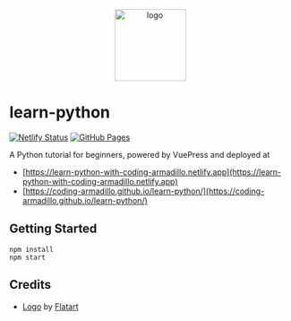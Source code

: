 <div align="center">
    <img src="https://cdn3.iconfinder.com/data/icons/logos-and-brands-adobe/512/267_Python-512.png" alt="logo" height="128">
</div>

# learn-python

[![Netlify Status](https://api.netlify.com/api/v1/badges/10eb36da-97dc-4dbe-a543-ed74db22b7d1/deploy-status)](https://app.netlify.com/sites/learn-python-with-coding-armadillo/deploys)
[![GitHub Pages](https://github.com/coding-armadillo/learn-python/actions/workflows/gh-pages.yml/badge.svg)](https://github.com/coding-armadillo/learn-python/actions/workflows/gh-pages.yml)

A Python tutorial for beginners, powered by VuePress and deployed at

- [https://learn-python-with-coding-armadillo.netlify.app](https://learn-python-with-coding-armadillo.netlify.app)
- [https://coding-armadillo.github.io/learn-python/](https://coding-armadillo.github.io/learn-python/)

## Getting Started

    npm install
    npm start

## Credits

- [Logo][1] by [Flatart][2]

[1]: https://www.iconfinder.com/icons/4518857/python_icon
[2]: https://www.iconfinder.com/Flatart
